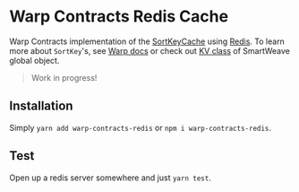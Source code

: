 # Warp Contracts Redis Cache

Warp Contracts implementation of the [SortKeyCache](https://github.com/warp-contracts/warp/blob/main/src/cache/SortKeyCache.ts) using [Redis](https://redis.io/). To learn more about `SortKey`'s, see [Warp docs](https://academy.warp.cc/docs/sdk/advanced/bundled-interaction#how-it-works) or check out [KV class](https://github.com/warp-contracts/warp/blob/main/src/legacy/smartweave-global.ts#L260) of SmartWeave global object.

> Work in progress!

## Installation

Simply `yarn add warp-contracts-redis` or `npm i warp-contracts-redis`.

## Test

Open up a redis server somewhere and just `yarn test`.
